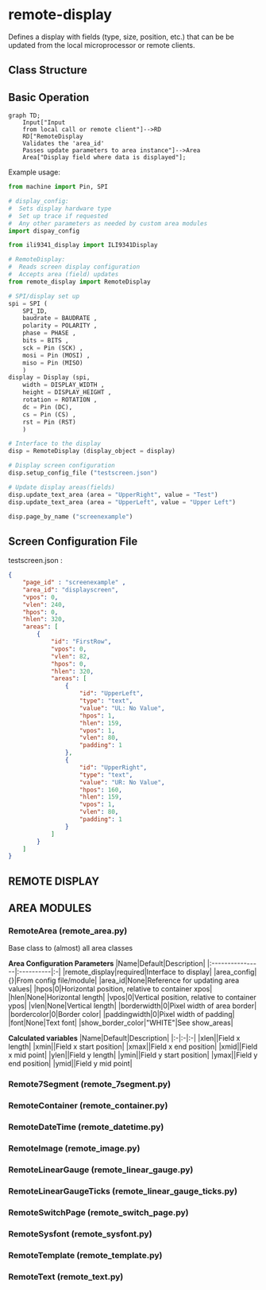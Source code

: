 # remote-display

Defines a display with fields (type, size, position, etc.) that can be be updated from the local microprocessor or remote clients.

##  **Class Structure**

## **Basic Operation**


```mermaid
graph TD;
    Input["Input
    from local call or remote client"]-->RD
    RD["RemoteDisplay
    Validates the 'area_id'
    Passes update parameters to area instance"]-->Area
    Area["Display field where data is displayed"];
```


Example usage:
```python
from machine import Pin, SPI

# display_config:
#  Sets display hardware type
#  Set up trace if requested
#  Any other parameters as needed by custom area modules
import dispay_config

from ili9341_display import ILI9341Display

# RemoteDisplay:
#  Reads screen display configuration
#  Accepts area (field) updates
from remote_display import RemoteDisplay

# SPI/display set up
spi = SPI (
    SPI_ID,
    baudrate = BAUDRATE ,
    polarity = POLARITY ,
    phase = PHASE ,
    bits = BITS ,
    sck = Pin (SCK) ,
    mosi = Pin (MOSI) ,
    miso = Pin (MISO)
    )
display = Display (spi,
    width = DISPLAY_WIDTH ,
    height = DISPLAY_HEIGHT ,
    rotation = ROTATION ,
    dc = Pin (DC),
    cs = Pin (CS) ,
    rst = Pin (RST)
    )

# Interface to the display
disp = RemoteDisplay (display_object = display)

# Display screen configuration
disp.setup_config_file ("testscreen.json")

# Update display areas(fields)
disp.update_text_area (area = "UpperRight", value = "Test")
disp.update_text_area (area = "UpperLeft", value = "Upper Left")

disp.page_by_name ("screenexample")
```

## **Screen Configuration File**

testscreen.json :
```json
{
    "page_id" : "screenexample" ,
    "area_id": "displayscreen",
    "vpos": 0,
    "vlen": 240,
    "hpos": 0,
    "hlen": 320,
    "areas": [
        {
            "id": "FirstRow",
            "vpos": 0,
            "vlen": 82,
            "hpos": 0,
            "hlen": 320,
            "areas": [
                {
                    "id": "UpperLeft",
                    "type": "text",
                    "value": "UL: No Value",
                    "hpos": 1,
                    "hlen": 159,
                    "vpos": 1,
                    "vlen": 80,
                    "padding": 1
                },
                {
                    "id": "UpperRight",
                    "type": "text",
                    "value": "UR: No Value",
                    "hpos": 160,
                    "hlen": 159,
                    "vpos": 1,
                    "vlen": 80,
                    "padding": 1
                }
            ]
        }
    ]
}
```
## **REMOTE DISPLAY**

## **AREA MODULES**

### RemoteArea (remote_area.py)

Base class to (almost) all area classes

**Area Configuration Parameters**
|Name|Default|Description|
|:----------------|:----------|:-|
|remote_display|required|Interface to display|
|area_config|{}|From config file/module|
|area_id|None|Reference for updating area values|
|hpos|0|Horizontal position, relative to container xpos|
|hlen|None|Horizontal length|
|vpos|0|Vertical position, relative to container ypos|
|vlen|None|Vertical length|
|borderwidth|0|Pixel width of area border|
|bordercolor|0|Border color|
|paddingwidth|0|Pixel width of padding|
|font|None|Text font|
|show_border_color|"WHITE"|See show_areas|

**Calculated variables**
|Name|Default|Description|
|:-|:-|:-|
|xlen||Field x length|
|xmin||Field x start position|
|xmax||Field x end position|
|xmid||Field x mid point|
|ylen||Field y length|
|ymin||Field y start position|
|ymax||Field y end position|
|ymid||Field y mid point|

### Remote7Segment (remote_7segment.py)

### RemoteContainer (remote_container.py)

### RemoteDateTime (remote_datetime.py)

### RemoteImage (remote_image.py)

### RemoteLinearGauge (remote_linear_gauge.py)

### RemoteLinearGaugeTicks (remote_linear_gauge_ticks.py)

### RemoteSwitchPage (remote_switch_page.py)

### RemoteSysfont (remote_sysfont.py)

### RemoteTemplate (remote_template.py)

### RemoteText (remote_text.py)
